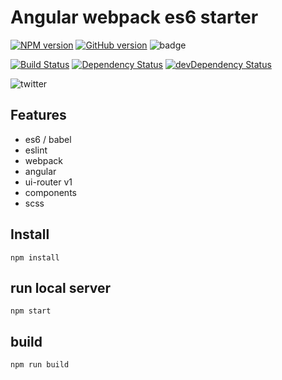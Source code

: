 Angular webpack es6 starter
=============================

[![NPM version](https://badge.fury.io/js/badge-list.svg)](http://badge.fury.io/js/badge-list)
[![GitHub version](https://badge.fury.io/gh/KarlDoyle%2Fangular-es6-webpack-starter.svg)](http://badge.fury.io/gh/KarlDoyle%2Fangular-es6-webpack-starter)
![badge](https://img.shields.io/badge/license-MIT-blue.svg)

[![Build Status](https://travis-ci.org/KarlDoyle/angular-es6-webpack-starter.svg?branch=master)](https://travis-ci.org/KarlDoyle/angular-es6-webpack-starter)
[![Dependency Status](https://david-dm.org/KarlDoyle/angular-es6-webpack-starter.svg)](https://david-dm.org/KarlDoyle/angular-es6-webpack-starter)
[![devDependency Status](https://david-dm.org/KarlDoyle/angular-es6-webpack-starter/dev-status.svg)](https://david-dm.org/KarlDoyle/angular-es6-webpack-starter#info=devDependencies)

![twitter](https://img.shields.io/twitter/url/https/github.com/KarlDoyle/angular-es6-webpack-starter.svg?style=social)



## Features

 - es6 / babel
 - eslint
 - webpack
 - angular
 - ui-router v1
 - components
 - scss


## Install

`npm install`

## run local server

`npm start`

## build

`npm run build`